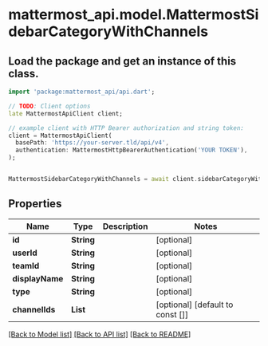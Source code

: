 # mattermost_api.model.MattermostSidebarCategoryWithChannels

## Load the package and get an instance of this class.
```dart
import 'package:mattermost_api/api.dart';

// TODO: Client options
late MattermostApiClient client;

// example client with HTTP Bearer authorization and string token:
client = MattermostApiClient(
  basePath: 'https://your-server.tld/api/v4',
  authentication: MattermostHttpBearerAuthentication('YOUR TOKEN'),
);


MattermostSidebarCategoryWithChannels = await client.sidebarCategoryWithChannels.FUNCTION_THAT_RETURNS_THIS_CLASS();

```

## Properties
Name | Type | Description | Notes
------------ | ------------- | ------------- | -------------
**id** | **String** |  | [optional] 
**userId** | **String** |  | [optional] 
**teamId** | **String** |  | [optional] 
**displayName** | **String** |  | [optional] 
**type** | **String** |  | [optional] 
**channelIds** | **List<String>** |  | [optional] [default to const []]

[[Back to Model list]](../GENERATED_README.md#documentation-for-models) [[Back to API list]](../GENERATED_README.md#documentation-for-api-endpoints) [[Back to README]](../GENERATED_README.md)


